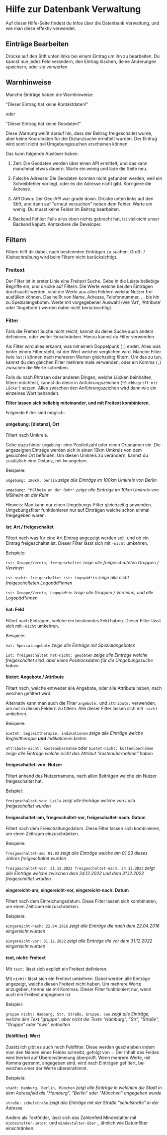# Hilfe zur Datenbank Verwaltung

Auf dieser Hilfe-Seite findest du Infos über die Datenbank Verwaltung, und wie man diese effektiv verwendet.

## Einträge Bearbeiten

Drücke auf den Stift unten links bei einem Eintrag um ihn zu bearbeiten.
Du kannst nun jedes Feld verändern, den Eintrag löschen, deine Änderungen speichern, oder sie verwerfen.

## Warnhinweise

Manche Einträge haben die Warnhinweise:

"Dieser Eintrag hat keine Kontaktdaten!"

oder

"Dieser Eintrag hat keine Geodaten!"

Diese Warnung weißt darauf hin, dass der Beitrag freigeschaltet wurde,
aber keine Koordinaten für die Distanzsuche ermittelt wurden.
Der Eintrag wird somit nicht bei Umgebungssuchen erscheinen können.

Das kann folgende Auslöser haben:

1. Zeit: Die Geodaten werden über einen API ermittelt, und das kann manchmal etwas dauern. Warte ein wenig und lade die Seite neu.

2. Falsche Adresse: Die Geodaten konnten nicht gefunden werden, weil ein Schreibfehler vorliegt, oder es die Adresse nicht gibt. Korrigiere die Adresse.

3. API Down: Der Geo-API war grade down. Drücke unten links auf den Stift, und dann auf "erneut versuchen" neben dem Fehler. Warte ein wenig. Du musst keine Felder im Beitrag bearbeiten.

4. Backend Fehler: Falls alles oben nichts gebracht hat, ist vielleicht unser Backend kaputt. Kontaktiere die Developer.

## Filtern

Filtern hilft dir dabei, nach bestimmten Einträgen zu suchen.
Groß- / Kleinschreibung wird beim Filtern nicht berücksichtigt.

### Freitext

Der Filter ist in erster Linie eine Freitext Suche. Gebe in die Leiste beliebige Begriffe ein, und drücke auf Filtern.
Die Werte welche bei den Einträgen durchsucht werden, sind die Werte aus allen Feldern welche Nutzer frei ausfüllen können.
Das heißt von Name, Adresse, Telefonnummer, ... bis hin zu Spezialangeboten. Werte mit vorgegebener Auswahl (wie 'Art', 'Attribute' oder 'Angebote') werden dabei nicht berücksichtigt.

### Filter

Falls die Freitext Suche nicht reicht, kannst du deine Suche auch anders definieren, oder weiter Einschränken.
Hierzu kannst du Filter verwenden.

Als Filter wird alles erkannt, was mit einem Doppelpunk (`:`) endet.
Alles was hinter einem Filter steht, ist der Wert welcher verglichen wird. Manche Filter (wie `hat:`) können nach mehreren Werten gleichzeitig filtern.
Um das zu tun, kannst du den gleichen Filter mehrere male verwenden, oder ein Komma (`,`) zwischen die Werte schreiben.

Falls du nach Phrasen oder anderen Dingen, welche Lücken beinhalten, filtern möchtest, kannst du diese in Anführungszeichen (`"Suchbegriff mit Lücke"`) setzen.
Alles zwischen den Anführungszeichen wird dann wie ein einzelnes Wort behandelt.

__Filter lassen sich beliebig miteinander, und mit Freitext kombinieren.__

Folgende Filter sind möglich:

#### umgebung: [distanz], Ort

Filtert nach Umkreis.

Gebe dazu hinter `umgebung:` eine Postleitzahl oder einen Ortsnamen ein.
Die angezeigten Einträge werden sich in einen 10km Umkreis von dem gesuchten Ort befinden.
Um diesen Umkreis zu verändern, kannst du zusätzlich eine Distanz, mit `km` angeben.

Beispiele:

`umgebung: 100km, berlin` _zeige alle Einträge im 100km Umkreis von Berlin_

`umgebung: "Mülheim an der Ruhr"` _zeige alle Einträge im 10km Umkreis von Mülheim an der Ruhr_

Hinweis: Man kann nur einen Umgebungs-Filter gleichzeitig anwenden. Umgebungsfilter funktionieren nur auf Einträgen welche schon einmal freigegeben waren.

#### ist: Art / freigeschaltet

Filtert nach was für eine Art Eintrag angezeigt werden soll, und ob ein Eintrag freigeschaltet ist.
Dieser Filter lässt sich mit `-nicht` umkehren.

Beispiele:

`ist: Gruppe/Verein, freigeschaltet` _zeige alle freigeschalteten Gruppen / Vereinen_

`ist-nicht: freigeschaltet ist: Logopäd*in` _zeige alle nicht freigeschalteten Logopäd*innen_

`ist: Gruppe/Verein, Logopäd*in` _zeige alle Gruppen / Vereinen, und alle Logopäd*innen_

#### hat: Feld

Filtert nach Einträgen, welche ein bestimmtes Feld haben. Dieser Filter lässt sich mit `-nicht` umkehren.

Beispiele:

`hat: Spezialangebote` _zeige alle Einträge mit Spezialangeboten_

`ist: freigeschaltet hat-nicht: geodaten` _zeige alle Einträge welche freigeschaltet sind, aber keine Positionsdaten für die Umgebungssuche haben_

#### bietet: Angebote / Attribute

Filtert nach, welche entweder alle Angebote, oder alle Attribute haben, nach welchen gefiltert wird.

Alternativ kann man auch die Filter `angebote:` und `attribute:` verwenden, um nur in diesen Feldern zu filtern.
Alle dieser Filter lassen sich mit `-nicht` umkehren.

Beispiele:

`bietet: begleittherapie, indikationen` _zeige alle Einträge welche Begleittherapie **und** Indikationen bieten_

`attribute-nicht: kostenübernahme` oder `bietet-nicht: kostenübernahme` _zeige alle Einträge welche nicht das Attribut "kostenübernahme" haben_

#### freigeschaltet-von: Nutzer

Filtert anhand des Nutzernamens, nach allen Beiträgen welche ein Nutzer freigeschaltet hat.

Beispiel:

`freigeschaltet-von: Laila` _zeigt alle Einträge welche von Laila freigeschaltet wurden_

#### freigeschaltet-am, freigeschaltet-vor, freigeschaltet-nach: Datum

Filtert nach dem Freischaltungsdatum.
Diese Filter lassen sich kombinieren, um einen Zeitraum einzuschränken.

Beispiele:

`freigeschaltet-am: 01.03` _zeigt alle Einträge welche am 01.03 dieses Jahres freigeschaltet wurden_

`freigeschaltet-vor: 31.12.2022 freigeschaltet-nach: 24.12.2022` _zeigt alle Einträge welche zwischen dem 24.12.2022 und dem 31.12.2022 freigeschaltet wruden_

#### eingereicht-am, eingereicht-vor, eingereicht-nach: Datum

Filtert nach dem Einreichungsdatum.
Diese Filter lassen sich kombinieren, um einen Zeitraum einzuschränken.

Beispiele:

`eingereicht-nach: 22.04.2016` _zeigt alle Einträge die nach dem 22.04.2016 eingereicht wurden_

`eingereicht-vor: 31.12.2022` _zeigt alle Einträge die vor dem 31.12.2022 eingereicht wurden_

#### text, nicht: Freitext

Mit `text:` lässt sich explizit ein Freitext definieren.

Mit `nicht:` lässt sich ein Freitext umkehren. Dabei werden alle Einträge angezeigt, welche diesen Freitext nicht haben.
Um mehrere Worte anzugeben, trenne sie mit Kommas. Dieser Filter funktioniert nur, wenn auch ein Freitext angegeben ist.

Beispiel:

`gruppe nicht: Hamburg, Str, Straße, Gruppe, owo` _zeigt alle Einträge, welche den Text "gruppe", aber nicht die Texte "Hamburg", "Str", "Straße", "Gruppe" oder "owo" enthalten_

#### [feldfilter]: Wert

Zusätzlich gibt es auch noch Feldfilter. Diese werden geschrieben indem man den Namen eines Feldes schreibt, gefolgt von `:`.
Der Inhalt des Feldes wird hierbei auf Übereinstimmung überprüft. Wenn mehrere Werte, mit Komma getrennt, angegeben sind, wird nach Einträgen gefiltert, bei welchen einer der Werte übereinstimmt.

Beispiele:

`stadt: Hamburg, Berlin, München` _zeigt alle Einträge in welchem die Stadt in dem Adressfeld als "Hamburg", "Berlin" oder "München" angegeben wurde_

`straße: schulstraße` _zeigt alle Einträge mit der Straße "schulstraße" in der Adresse_

Anders als Textfelder, lässt sich das Zahlenfeld Mindestalter mit `mindestalter-unter:` und `mindestalter-über:`, ähnlich wie Datumfilter einschränken.

